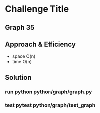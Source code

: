 # Challenge Title
## Graph 35


## Approach & Efficiency
* space O(n)
* time O(n)

## Solution
### run  python python/graph/graph.py
### test pytest python/graph/test_graph



